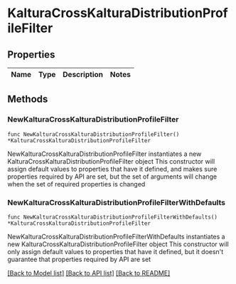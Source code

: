 # KalturaCrossKalturaDistributionProfileFilter

## Properties

Name | Type | Description | Notes
------------ | ------------- | ------------- | -------------

## Methods

### NewKalturaCrossKalturaDistributionProfileFilter

`func NewKalturaCrossKalturaDistributionProfileFilter() *KalturaCrossKalturaDistributionProfileFilter`

NewKalturaCrossKalturaDistributionProfileFilter instantiates a new KalturaCrossKalturaDistributionProfileFilter object
This constructor will assign default values to properties that have it defined,
and makes sure properties required by API are set, but the set of arguments
will change when the set of required properties is changed

### NewKalturaCrossKalturaDistributionProfileFilterWithDefaults

`func NewKalturaCrossKalturaDistributionProfileFilterWithDefaults() *KalturaCrossKalturaDistributionProfileFilter`

NewKalturaCrossKalturaDistributionProfileFilterWithDefaults instantiates a new KalturaCrossKalturaDistributionProfileFilter object
This constructor will only assign default values to properties that have it defined,
but it doesn't guarantee that properties required by API are set


[[Back to Model list]](../README.md#documentation-for-models) [[Back to API list]](../README.md#documentation-for-api-endpoints) [[Back to README]](../README.md)


